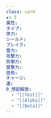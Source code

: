 ```yaml
---
class: card
★: 5
属性: 
タイプ: 
体力: 
シールド: 
ブレイク: 
霊力: 
攻撃力: 
防御力: 
霊撃力: 
技術: 
チャージ: 
運: 
0_想起解放:
  - "[[Test]]"
  - "[[Alpha]]"
  - "[[Beta]]"
---
```

